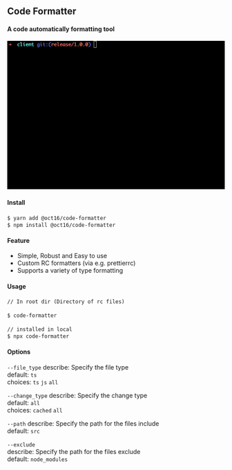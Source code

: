 ## Code Formatter

#### A code automatically formatting tool

![Preview](screen-recording.gif)


#### Install
```
$ yarn add @oct16/code-formatter
$ npm install @oct16/code-formatter
```


#### Feature

- Simple, Robust and Easy to use
- Custom RC formatters (via e.g. prettierrc)
- Supports a variety of type formatting


#### Usage

```
// In root dir (Directory of rc files)

$ code-formatter

// installed in local
$ npx code-formatter
```

#### Options

`--file_type`
describe: Specify the file type   
default: `ts`   
choices: `ts` `js` `all`

`--change_type`
describe: Specify the change type   
default: `all`   
choices: `cached` `all`

`--path`
describe: Specify the path for the files include   
default: `src`

`--exclude`  
describe: Specify the path for the files exclude   
default: `node_modules`


